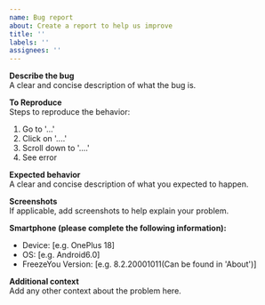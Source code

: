 ```yaml
---
name: Bug report
about: Create a report to help us improve
title: ''
labels: ''
assignees: ''
---
```


**Describe the bug**  
A clear and concise description of what the bug is.

**To Reproduce**  
Steps to reproduce the behavior: 
1. Go to '...' 
2. Click on '....' 
3. Scroll down to '....' 
4. See error

**Expected behavior**  
A clear and concise description of what you expected to happen.

**Screenshots**  
If applicable, add screenshots to help explain your problem.

**Smartphone (please complete the following information):**

- Device: [e.g. OnePlus 18]
- OS: [e.g. Android6.0]
- FreezeYou Version: [e.g. 8.2.20001011(Can be found in 'About')]

**Additional context**  
Add any other context about the problem here.
